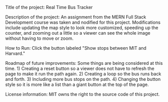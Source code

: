 Title of the project: Real Time Bus Tracker

Description of the project: An assignment from the MERN Full Stack Development course was taken and nodified for this project. Modifications include updating the map style to look more customized, speeding up the counter, and zooming out a little so a viewer can see the whole image without having to move or zoom.

How to Run: Click the button labeled "Show stops between MIT and Harvard."

Roadmap of future improvements: Some things are being considered at this time. 1) Creating a reset button so a viewer does not have to refresh the page to make it run the path again. 2) Creating a loop so the bus runs back and forth. 3) Including more bus stops on the path. 4) Changing the button style so it is more like a list than a giant button at the top of the page. 

License information: MIT owns the right to the source code of this project. 